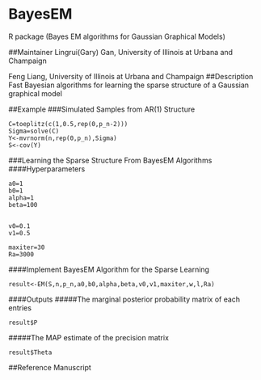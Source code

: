 # BayesEM
R package (Bayes EM algorithms for Gaussian Graphical Models)

##Maintainer
Lingrui(Gary) Gan, University of Illinois at Urbana and Champaign

Feng Liang, University of Illinois at Urbana and Champaign
##Description
Fast Bayesian algorithms for learning the sparse structure of a Gaussian graphical model

##Example
###Simulated Samples from AR(1) Structure
```{r}
C=toeplitz(c(1,0.5,rep(0,p_n-2)))
Sigma=solve(C)
Y<-mvrnorm(n,rep(0,p_n),Sigma)
S<-cov(Y) 
```

###Learning the Sparse Structure From BayesEM Algorithms
####Hyperparameters
```{r}
a0=1
b0=1
alpha=1
beta=100

  
v0=0.1
v1=0.5

maxiter=30
Ra=3000
```
####Implement BayesEM Algorithm for the Sparse Learning
```{r}
result<-EM(S,n,p_n,a0,b0,alpha,beta,v0,v1,maxiter,w,l,Ra)
```


####Outputs 
#####The marginal posterior probability matrix of each entries
```{r}
result$P
```
#####The MAP estimate of the precision matrix 
```{r}
result$Theta
```
##Reference
Manuscript  
